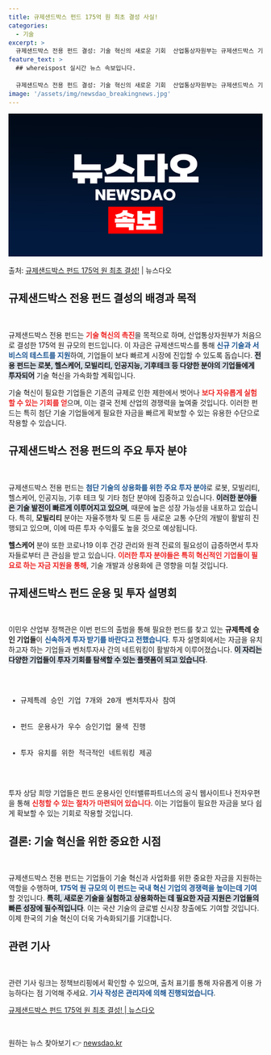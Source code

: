 ```yaml
---
title: 규제샌드박스 펀드 175억 원 최초 결성 사실!
categories:
  - 기술
excerpt: >
  규제샌드박스 전용 펀드 결성: 기술 혁신의 새로운 기회  산업통상자원부는 규제샌드박스 기업의 첨단분야 기술혁…
feature_text: >
  ## whereispost 실시간 뉴스 속보입니다.

  규제샌드박스 전용 펀드 결성: 기술 혁신의 새로운 기회  산업통상자원부는 규제샌드박스 기업의 첨단분야 기술혁…
image: '/assets/img/newsdao_breakingnews.jpg'
---
```


![뉴스다오 속보](/assets/img/newsdao_breakingnews.jpg)

<p>출처: <a href="https://newsdao.kr/5027" rel="dofollow">규제샌드박스 펀드 175억 원 최초 결성!</a> | 뉴스다오</p>

<h2 data-ke-size="size26">규제샌드박스 전용 펀드 결성의 배경과 목적</h2>
<p data-ke-size="size16">&nbsp;</p>

규제샌드박스 전용 펀드는 <b><span style="color: #ee2323;">기술 혁신의 촉진</span></b>을 목적으로 하며, 산업통상자원부가 처음으로 결성한 175억 원 규모의 펀드입니다. 이 자금은 규제샌드박스를 통해 <b><span style="color: #1a5490;">신규 기술과 서비스의 테스트를 지원</span></b>하여, 기업들이 보다 빠르게 시장에 진입할 수 있도록 돕습니다. <b><span style="background-color: #21538527;">전용 펀드는 로봇, 헬스케어, 모빌리티, 인공지능, 기후테크 등 다양한 분야의 기업들에게 투자되어</span></b> 기술 혁신을 가속화할 계획입니다. 

기술 혁신이 필요한 기업들은 기존의 규제로 인한 제한에서 벗어나 <b><span style="color: #ee2323;">보다 자유롭게 실험할 수 있는 기회를 얻</span></b>으며, 이는 결국 전체 산업의 경쟁력을 높여줄 것입니다. 이러한 펀드는 특히 첨단 기술 기업들에게 필요한 자금을 빠르게 확보할 수 있는 유용한 수단으로 작용할 수 있습니다.

<h2 data-ke-size="size26">규제샌드박스 전용 펀드의 주요 투자 분야</h2>
<p data-ke-size="size16">&nbsp;</p>

규제샌드박스 전용 펀드는 <b><span style="color: #1a5490;">첨단 기술의 상용화를 위한 주요 투자 분야</span></b>로 로봇, 모빌리티, 헬스케어, 인공지능, 기후 테크 및 기타 첨단 분야에 집중하고 있습니다. <b><span style="background-color: #21538527;">이러한 분야들은 기술 발전이 빠르게 이루어지고 있으며</span></b>, 때문에 높은 성장 가능성을 내포하고 있습니다. 특히, **모빌리티** 분야는 자율주행차 및 드론 등 새로운 교통 수단의 개발이 활발히 진행되고 있으며, 이에 따른 투자 수익률도 높을 것으로 예상됩니다.

**헬스케어** 분야 또한 코로나19 이후 건강 관리와 원격 진료의 필요성이 급증하면서 투자자들로부터 큰 관심을 받고 있습니다. <b><span style="color: #ee2323;">이러한 투자 분야들은 특히 혁신적인 기업들이 필요로 하는 자금 지원을 통해</span></b>, 기술 개발과 상용화에 큰 영향을 미칠 것입니다.

<h2 data-ke-size="size26">규제샌드박스 펀드 운용 및 투자 설명회</h2>
<p data-ke-size="size16">&nbsp;</p>

이민우 산업부 정책관은 이번 펀드의 출범을 통해 필요한 펀드를 찾고 있는 **규제특례 승인 기업들**이 <b><span style="color: #1a5490;">신속하게 투자 받기를 바란다고 전했습니다</span></b>. 투자 설명회에서는 자금을 유치하고자 하는 기업들과 벤처투자사 간의 네트워킹이 활발하게 이루어졌습니다. <b><span style="background-color: #21538527;">이 자리는 다양한 기업들이 투자 기회를 탐색할 수 있는 플랫폼이 되고 있습니다</span></b>.

<pre>
<ul>
  <li>규제특례 승인 기업 7개와 20개 벤처투자사 참여</li>
  <li>펀드 운용사가 우수 승인기업 물색 진행</li>
  <li>투자 유치를 위한 적극적인 네트워킹 제공</li>
</ul>
</pre>

투자 상담 희망 기업들은 펀드 운용사인 인터밸류파트너스의 공식 웹사이트나 전자우편을 통해 <b><span style="color: #ee2323;">신청할 수 있는 절차가 마련되어 있습니다</span></b>. 이는 기업들이 필요한 자금을 보다 쉽게 확보할 수 있는 기회로 작용할 것입니다.

<h2 data-ke-size="size26">결론: 기술 혁신을 위한 중요한 시점</h2>
<p data-ke-size="size16">&nbsp;</p>

규제샌드박스 전용 펀드는 기업들이 기술 혁신과 사업화를 위한 중요한 자금을 지원하는 역할을 수행하며, <b><span style="color: #1a5490;">175억 원 규모의 이 펀드는 국내 혁신 기업의 경쟁력을 높이는데 기여</span></b>할 것입니다. <b><span style="background-color: #21538527;">특히, 새로운 기술을 실험하고 상용화하는 데 필요한 자금 지원은 기업들의 빠른 성장에 필수적입니다</span></b>. 이는 국산 기술의 글로벌 신시장 창출에도 기여할 것입니다. 이제 한국의 기술 혁신이 더욱 가속화되기를 기대합니다.

<h2 data-ke-size="size26">관련 기사</h2>
<p data-ke-size="size16">&nbsp;</p>
<p>관련 기사 링크는 정책브리핑에서 확인할 수 있으며, 출처 표기를 통해 자유롭게 이용 가능하다는 점 기억해 주세요. <b><span style="color: #1a5490;">기사 작성은 관리자에 의해 진행되었습니다</span></b>.</p>
<p><a href="https://newsdao.kr/5027">규제샌드박스 펀드 175억 원 최초 결성! | 뉴스다오</a></p>
<p data-ke-size="size16">&nbsp;</p> 

원하는 뉴스 찾아보기 👉 <a href="https://newsdao.kr" rel="dofollow">newsdao.kr</a>


